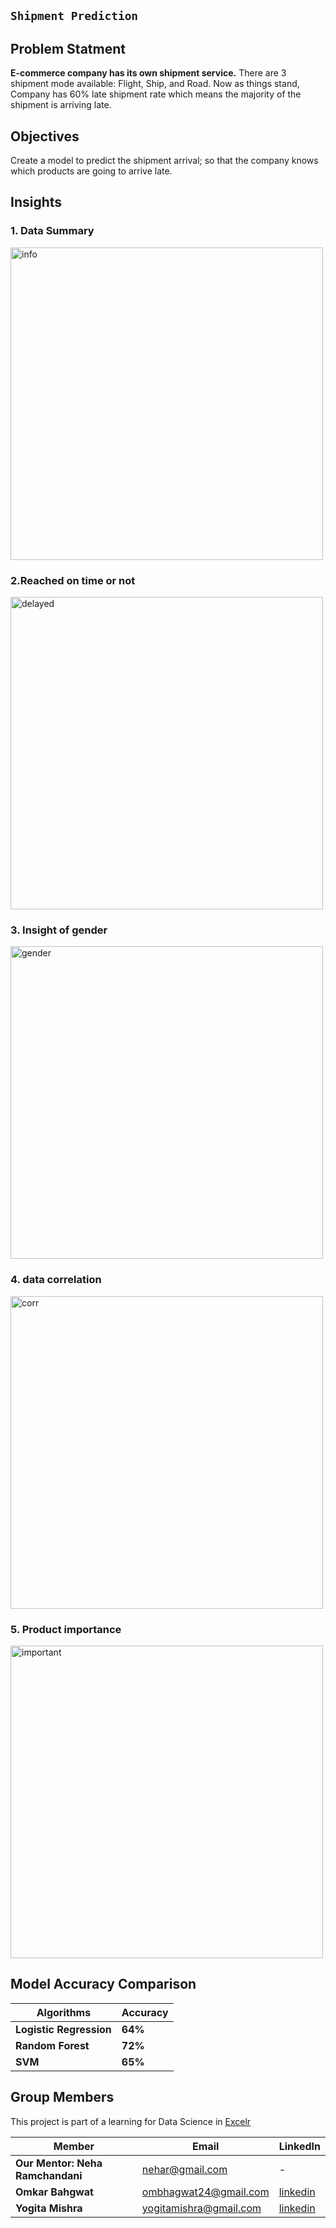 ## `Shipment Prediction`
<b>
  
## Problem Statment 
 E-commerce company has its own shipment service.</b> There are 3 shipment mode available: Flight, Ship, and Road. Now as things stand, Company has 60% late shipment rate which means the majority of the shipment is arriving late.

  
## Objectives
Create a model to predict the shipment arrival; so that the company knows which products are going to arrive late.

## Insights
### 1. Data Summary 
<img width="500" src="https://user-images.githubusercontent.com/94888819/171609342-6c00179e-7337-459f-a17f-37307dfde178.jpg" alt="info" />

### 2.Reached on time or not
<img width="500" src="https://user-images.githubusercontent.com/94888819/171610782-b5ebadb1-1164-44d8-8ad0-7c5e302b2b07.jpg" alt="delayed" />

### 3. Insight of gender 
<img width="500" src="https://user-images.githubusercontent.com/94888819/171611094-cf86cec5-4cc0-4e53-8b4d-cb670718b14d.jpg" alt="gender" />

### 4. data correlation  
<img width="500" src="https://user-images.githubusercontent.com/94888819/171611769-5e8bd9c8-c72e-4472-8964-15c95bf34184.jpg" alt="corr" />

### 5. Product importance  
<img width="500" src="https://user-images.githubusercontent.com/94888819/171612209-7e2d86bd-4242-48c1-ba0d-4c997ca7f0e4.jpg" alt="important" />

## Model Accuracy Comparison 

| Algorithms  | Accuracy  |
| --- | --- | 
| **Logistic Regression** | **64%** | 
| **Random Forest** | **72%** | 
| **SVM** | **65%** | 

## Group Members
This project is part of a learning for Data Science in [Excelr]([https://rakamin.com/](https://learn.excelr.com/login))

Member | Email | LinkedIn |
| --- | --- | --- |
| **Our Mentor: Neha Ramchandani** | nehar@gmail.com | - |
| **Omkar Bahgwat** | ombhagwat24@gmail.com | [linkedin](https://www.linkedin.com/in/omkar-bhagwat-64b103230) |
| **Yogita Mishra** | yogitamishra@gmail.com |[linkedin](https://in.linkedin.com/in/yogita-mishra-8487b5161?trk=people-guest_people_search-card) |
